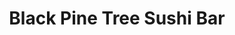 ---
layout: place
title: "Black Pine Tree Sushi Bar"
permalink: /michigan/southgate/black-pine-tree-sushi-bar.html
stateAbbr: MI
stateName: Michigan
cityName: Southgate
seo:
  name: "Black Pine Tree Sushi Bar"
  type: Restaurant
  links: null
description: "Snug sushi house earns buzz for its unique rolls & classic Japanese fare in a relaxed, simple space. Black Pine Tree Sushi Bar serves delicious sushi in Southgate, Michigan. Try fresh Japanese dishes for a great dining experience. Available for takeout, delivery, lunch, and dinner."
place_id: ChIJEbpg-YU3O4gRF1-sn0l06Io
photos:
  - name: >-
      places/ChIJEbpg-YU3O4gRF1-sn0l06Io/photos/AeeoHcLkpe6NbUTeOebWV4CCT6xik2-zmtpzt_-0d2fh_WjjkvAzIJ_PCGb4fB7vdavaMTEiBbYXsqnei1B4lVV6T0lkv0ZaEltmjMSsKFbhLUafcn1ElUIzoYZS4fj8UosY_kiElhcgcBKVksxqkkLpTN9QTb1EjrPlKNUkce0vsIgv9i2azV7HeOuPszuEtV0PDNkJEP3hlgp9OQqMlavdHO0sHSw9UDdyWP20SpHxOOCJ7EoQxlhUC-hsse95IuVVZbIiUVo-WGtXc1kLqGtx1mMoCWH3WJ7teZfR835hW9CDyc67fd38S7dn0krw08EO0s6Px4TM12IlRC7xq9YwEbgXoZ3K0_IwLzCMJEjr9X1757ioHmz_elfmzNN_Y2ovyxFoSBjFwD19d2li1QUM-zEF20RJ8jAp2imnd3vxbBWqRw
    widthPx: 4080
    heightPx: 3060
    authorAttributions:
      - displayName: Peter Martin
        uri: https://maps.google.com/maps/contrib/108832377070197486910
        photoUri: >-
          https://lh3.googleusercontent.com/a-/ALV-UjUkl8lelbArfKtn2oH-bjgktMZTld_r3nCNqVW1NvaYfcllskfa=s100-p-k-no-mo
    flagContentUri: >-
      https://www.google.com/local/imagery/report/?cb_client=maps_api_places.places_api&image_key=!1e10!2sCIHM0ogKEICAgIDb7Pyjdw&hl=en-US
    googleMapsUri: >-
      https://www.google.com/maps/place//data=!3m4!1e2!3m2!1sCIHM0ogKEICAgIDb7Pyjdw!2e10!4m2!3m1!1s0x883b3785f960ba11:0x8ae874499fac5f17
  - name: >-
      places/ChIJEbpg-YU3O4gRF1-sn0l06Io/photos/AeeoHcIOWXD7vjEyxzvDUHcXZ5IqOt5wvsWpj84wsSjX-4FkiZDMS2uDwYeVzgvaYzQ4zAJIemrDIGpF0wURqRE6hWQE2Z1obsyoUlPG2SS17cYZ_jVloh6mCwDRoml59QH4TXLMLa7ill1o3qtDJtHB2XAOjzfmNCsAacokUBTb3YMqFRIKpY4Sj6M17lOqzpQLWzfw_2LJW-hy1IkWDjxvFu7Lqf63c6ucHGe1o7O71PFOO9NDUwGGZpc4aO9oGyQvEGunAAiN2ZEUArnFy_-F5tt16KxP0BSNxwPu_Br0_Bi3pVyJrINL-3wCbWynr8hSWZ-fbWeXZUR9-8Vmx5WH0zD_4hQjDsuTCO8FS_dRp0VyUBUQVIICk80wlXf_krFhi-unZPqxo2y2CX3Exqs_O85al1_nPoA62hkSEZOICNiXxA
    widthPx: 3840
    heightPx: 2160
    authorAttributions:
      - displayName: Ivan Delich
        uri: https://maps.google.com/maps/contrib/106942733717322847827
        photoUri: >-
          https://lh3.googleusercontent.com/a-/ALV-UjXaBdVhJcgf0oL9x-HMPt3vORGgxr-LsweDoV0hIdb7_8h8-astVQ=s100-p-k-no-mo
    flagContentUri: >-
      https://www.google.com/local/imagery/report/?cb_client=maps_api_places.places_api&image_key=!1e10!2sCIHM0ogKEICAgICWydO5EA&hl=en-US
    googleMapsUri: >-
      https://www.google.com/maps/place//data=!3m4!1e2!3m2!1sCIHM0ogKEICAgICWydO5EA!2e10!4m2!3m1!1s0x883b3785f960ba11:0x8ae874499fac5f17
  - name: >-
      places/ChIJEbpg-YU3O4gRF1-sn0l06Io/photos/AeeoHcJbVd3kDLlxi68hjYIz6X4ysUt5RPlUvXg0ITDxNR90iSZizhXi1oX2R6Q6eB_WZaKoFU1ZGSkvU2zcSh1-lAtzP6Iy5MyYEY-VZrrXV-8Y7BC2cfBHzDO0Lh98Yau69lSxyBmig1jFwd4HbGVb11JZxCp9Gq9KBqMAl1hQWyZFB_rR-kZKpmc7m1jC7RkQ44rn9J6Tjfj6FcIiLmt-ChSKskI-y_Crd2Xmvk6LGCMpy_s_-wfQYuP7uKwSPeB39fptpSZgKkiZblvKyvycEpzohVZPS7wZTivmkyuvbT5a7dhxSrEQeX9HZX58jbkuT9Ia7ibQqeB3gwxbMfCAvyRbuQyR5NudUIs2QtE3ZRxrZIIuqpkso743j2sNnSeH0De--qFSay12TJgKHbzsViIf2bUb5c_FpHt4AhLnWgGmWq1F0p9t7TZ1mAQrNASL
    widthPx: 2992
    heightPx: 2992
    authorAttributions:
      - displayName: Chrissy Duquesne
        uri: https://maps.google.com/maps/contrib/103447258689731299880
        photoUri: >-
          https://lh3.googleusercontent.com/a-/ALV-UjVtvLyzsJcGehzyzUnvT4iwBfxxK5zfnb0xVfxE1yE056cA0-7m=s100-p-k-no-mo
    flagContentUri: >-
      https://www.google.com/local/imagery/report/?cb_client=maps_api_places.places_api&image_key=!1e10!2sCIABIhADycKz7i4tpmfyzEwAAD-B&hl=en-US
    googleMapsUri: >-
      https://www.google.com/maps/place//data=!3m4!1e2!3m2!1sCIABIhADycKz7i4tpmfyzEwAAD-B!2e10!4m2!3m1!1s0x883b3785f960ba11:0x8ae874499fac5f17
  - name: >-
      places/ChIJEbpg-YU3O4gRF1-sn0l06Io/photos/AeeoHcIXS8ZQktH9ntZFFFnsTJEOn_FeK2U1yvWMsTh_nM3e0hUdGzsuvPBgnNVqjO6gE4QQG3CFwtKDkicilmDc5RViWwDPJQFcjSXAB1JV67r5aXP6a837LgQoT6jgU0P64N6SHdk54nIdEHNTGnFgEgiGYbVJjNj--QBCSNGpqIMLeKbGSHRWLXEHg_uImFaiKLCMb8aG0bWMPUVlJesEJ4tJag0cmv6EITnZZytq52VG0APNaYehCvpF_R008b-gXhdLsw1e8UWRDcz5tjBYD2rGZ_nKQq3PuVmOYiFyDs9bxEdAIDlUnSNzEDsHMdJQXH97rhoE-7rdHH3dwPGUto29XzmGQAkIf1IpHYMpuR8AfToD-IHlhec37qFZNj_hIGQFH3oWqPzVgpYoD5IrkqkYvGaEto6gm5LRTTnCvlDSOA
    widthPx: 4080
    heightPx: 3060
    authorAttributions:
      - displayName: Peter Martin
        uri: https://maps.google.com/maps/contrib/108832377070197486910
        photoUri: >-
          https://lh3.googleusercontent.com/a-/ALV-UjUkl8lelbArfKtn2oH-bjgktMZTld_r3nCNqVW1NvaYfcllskfa=s100-p-k-no-mo
    flagContentUri: >-
      https://www.google.com/local/imagery/report/?cb_client=maps_api_places.places_api&image_key=!1e10!2sCIHM0ogKEICAgIDb7PzLDw&hl=en-US
    googleMapsUri: >-
      https://www.google.com/maps/place//data=!3m4!1e2!3m2!1sCIHM0ogKEICAgIDb7PzLDw!2e10!4m2!3m1!1s0x883b3785f960ba11:0x8ae874499fac5f17
  - name: >-
      places/ChIJEbpg-YU3O4gRF1-sn0l06Io/photos/AeeoHcJr_v9gMhMFWTsyBcVAyvqXuA0WCtMAMmI_npH4_TnB-x-QFy6hEC8A3GTwY9S-A7IpsnZJ8_0Xbpgx6VwlO1j8gWfmH2OrcsLiYoKdvEcdkkCkGN_Fop7dYsS2o_dBXz3CPl93yyAdBYfzE6Ul0kQvOcIxx37rQg4amf1Yrd-_hzXdqJEG65_ISJ0NpmTM3iRNddS0u-IvZu3gr1G-TI5uTQAyHWHORbqwLKVPMe6fLjD_3Z3D70Rm77XqAWc0ZtEQq_rbO-3h5GgzSh5McEiDDqjuv_TkFdgxNZgm9u_1CojLJWP_Jo1Cj9O15WDJaPYl42iB-Ijyhp1ApB1xL_CAnAHdgKzCHnhlrifPFcKajguKpHzPKSlbRSjeJVxQM_L3AYG7uBDrSpulDVNfsri0Sv-A4ncWF6zGwJ4u1AkC0amo
    widthPx: 1200
    heightPx: 900
    authorAttributions:
      - displayName: Brian Kobielski
        uri: https://maps.google.com/maps/contrib/116411809261987447843
        photoUri: >-
          https://lh3.googleusercontent.com/a-/ALV-UjUDveVoAzKJqZDuMj_lyLmYiCcTTTld66GHKeqKe2-Wzje0TTsMIw=s100-p-k-no-mo
    flagContentUri: >-
      https://www.google.com/local/imagery/report/?cb_client=maps_api_places.places_api&image_key=!1e10!2sCIHM0ogKEICAgIC06YXWywE&hl=en-US
    googleMapsUri: >-
      https://www.google.com/maps/place//data=!3m4!1e2!3m2!1sCIHM0ogKEICAgIC06YXWywE!2e10!4m2!3m1!1s0x883b3785f960ba11:0x8ae874499fac5f17
  - name: >-
      places/ChIJEbpg-YU3O4gRF1-sn0l06Io/photos/AeeoHcK2dGD8ZFOHKmfTw4Y5yZ0F1mUbEEL7DkJHXFF5evB4oAQNC0rvQQPOcbQptPx7VGOkXzJYEx3wuBiCmxX7YDuFjvCnDIGoiX5cetPBCkkKM3E1YOnX0mfSh_GPDLRvJrkdm-zAsO0KXK2TahJXAHJ8XugVf0B688ZDsB9H-IyvFwzdpblFrz4rpI_eX12EeOPheCOK9E4qndpm3q_MZ5PvoWmLNvB7p_NgzGz34PK4QpEzEWWOFFLf74TxgVkdOVfNZZnH2fCqf3QEz0l5uAcJIn5g1mQv3kDFbaLeOVaVg1loPgBNXpkxYzP6AAuqOsJparI3NtextP-pUdwT6jA_vPRBGaaSgmkmD2aieHoPiY4Q8hvqsHt3lNZboq76rDOpNJQ4CAaFRrHUxmcnLWYLEt2tmWnDiJJQWeShhtOlb3w
    widthPx: 4800
    heightPx: 3600
    authorAttributions:
      - displayName: Katherine Blake
        uri: https://maps.google.com/maps/contrib/107229918544272775145
        photoUri: >-
          https://lh3.googleusercontent.com/a-/ALV-UjXBFGdeh0-4z4yUpG_9UPtMOOJouF9WbigMv6JW_9AXeI5as1Y=s100-p-k-no-mo
    flagContentUri: >-
      https://www.google.com/local/imagery/report/?cb_client=maps_api_places.places_api&image_key=!1e10!2sCIHM0ogKEICAgICe2quQzgE&hl=en-US
    googleMapsUri: >-
      https://www.google.com/maps/place//data=!3m4!1e2!3m2!1sCIHM0ogKEICAgICe2quQzgE!2e10!4m2!3m1!1s0x883b3785f960ba11:0x8ae874499fac5f17
  - name: >-
      places/ChIJEbpg-YU3O4gRF1-sn0l06Io/photos/AeeoHcKSxswnoB9nb_O1Vg9biVNlrsdW-lkwRot92LSh2QaMMAL-_clPNy61yuzJHe5YnP_Tv7dBuHh1P990HGlWbX8sZZyMpMm6Lm2mHMS3OFY-qNaNhkADOPal31WAy_GagVtvFjB1xKc0E05nVcZLw64bmFPxn7I3gOrtYPS0yvQAGewwE7qQO2JxcO3IEafqcrM0vVq1YpYu5emXFN3gILPkUVUEfU4DbpulYvuw21tvB1EwEg_rRNouGyOg14NZoHrT8D-_9rEuA_38EF0xw2WX3R2OTJQiafhBE6mPx4gmW8qx-p9EpY8hAyDheKFOWtiN_j7Rc5NtVCgwH1LbUaquLeyoeRVc4FZtCslw9raeKKT5-jJ2qIV0fE1ptWyxHwZPDJWhP0pF20rEIpzCLFRbVrMvdZBxH0bNngzJ2NocdeKh
    widthPx: 4000
    heightPx: 3000
    authorAttributions:
      - displayName: Misty
        uri: https://maps.google.com/maps/contrib/105720023003773377851
        photoUri: >-
          https://lh3.googleusercontent.com/a-/ALV-UjXMYPtXxBxhkMfjrYik7XmJjnjJJxjcUG1fptpY6iGDq_-TVJJm=s100-p-k-no-mo
    flagContentUri: >-
      https://www.google.com/local/imagery/report/?cb_client=maps_api_places.places_api&image_key=!1e10!2sCIHM0ogKEICAgICbyN6C6wE&hl=en-US
    googleMapsUri: >-
      https://www.google.com/maps/place//data=!3m4!1e2!3m2!1sCIHM0ogKEICAgICbyN6C6wE!2e10!4m2!3m1!1s0x883b3785f960ba11:0x8ae874499fac5f17
  - name: >-
      places/ChIJEbpg-YU3O4gRF1-sn0l06Io/photos/AeeoHcJjLCjw7fminxs_YVDtxm5fVNiz4ZG6GppxOlSG5mXMAg557AHM_2Goe67bYR9EuaCsrLnMsXYCfKqOSZn4ztr5OFDRELpZXVt-HkIqnxnkmEVlQhTbIgVmlSX8P-N3IZ8_q0PgJviseY3ub0WiTwDlNiIxPYPNSf-tJnw3EUnlJYHGTMVtADSvw3rDrTlWnHjQ0zqT_dT6x6PSD9D6BjIFdZGw5nxcKE7gMQ1gli-_qaG0AtLUYhJL4dshXu0uOH9oL7GwHjhQJXTGB1XPgqxJyf-RXtEGU-eOv5fv8Al_Vx3cp2fzWuDplW9txY8TxHAbI8sVShBZKkfEvoztiaSl58v9d6LZ536NTlwttPXxAQEJAUgTCe_4W-Hp0y68R7vEm8o082fpR4KdBBbz5ZZEeYoo8eLMEsMMM7txuw-tZw
    widthPx: 3024
    heightPx: 4032
    authorAttributions:
      - displayName: Karla Lara
        uri: https://maps.google.com/maps/contrib/114752536866920891696
        photoUri: >-
          https://lh3.googleusercontent.com/a-/ALV-UjXyqtInj-rp_pE6WcfpBWJB8cWXVd3avkO1mKnvtaj8taQMNus=s100-p-k-no-mo
    flagContentUri: >-
      https://www.google.com/local/imagery/report/?cb_client=maps_api_places.places_api&image_key=!1e10!2sCIHM0ogKEICAgID0x_qUPQ&hl=en-US
    googleMapsUri: >-
      https://www.google.com/maps/place//data=!3m4!1e2!3m2!1sCIHM0ogKEICAgID0x_qUPQ!2e10!4m2!3m1!1s0x883b3785f960ba11:0x8ae874499fac5f17
  - name: >-
      places/ChIJEbpg-YU3O4gRF1-sn0l06Io/photos/AeeoHcIBJAXi2tOovWf3of7sNyp_8O8Xckn1c7EFvaZaRQVFw_Y-5xRslChvOmheYG84PToJQrtGXsA3dG2c6Ukz9RlGu6pivk_NAjrsqqKY6Bn66kXan6KnjE6xwtKeE1H-4VfJtJ3blRa0mWzKtM7Kh9LvGg3c8DBgHGFZrRYMps1dqKgAO4YsJAPNp_3s_5t1FQHBDpz1xpBstLjrbfe5qUzpivJq_4fRahgC0gnpsbAhJTiyG2ICMHY14sVOep_OPe83YAdFSqk-ZpJvyH7RKRo2Oe3kce3xqJH3DChoClp01TqaRzHI5Ai4mnnTx9Cbk9-tNS70AbLkWC6bVHrIqO6uU_LnQQL5xhHH3U4R5EdSxr2aHuFMInR-rM6zzQgmZTAVwYE2Ph9CewgxhO68gTNS-r5AK0BSJAvelrSIXzsB_Q
    widthPx: 3456
    heightPx: 4608
    authorAttributions:
      - displayName: Erick Schuck
        uri: https://maps.google.com/maps/contrib/113933877864325457388
        photoUri: >-
          https://lh3.googleusercontent.com/a/ACg8ocJn2nuVmB4xPEdspsSIfwwbPpFt5e-IX95wvIlePdcOTEobww=s100-p-k-no-mo
    flagContentUri: >-
      https://www.google.com/local/imagery/report/?cb_client=maps_api_places.places_api&image_key=!1e10!2sCIHM0ogKEICAgIDRw6TdCA&hl=en-US
    googleMapsUri: >-
      https://www.google.com/maps/place//data=!3m4!1e2!3m2!1sCIHM0ogKEICAgIDRw6TdCA!2e10!4m2!3m1!1s0x883b3785f960ba11:0x8ae874499fac5f17
  - name: >-
      places/ChIJEbpg-YU3O4gRF1-sn0l06Io/photos/AeeoHcIVuCZ8R-rawzNQ7t5hj9MQXxawFd_vv1LUu62b6fNIDu61N9N3fJ70uQLS-J8JmRLRpBMyORPu_u18E8RwD0fSAN8S3vZiKQb8zOBTihxyWoMmA-OrCLueNw-MtbaZ_wwLEkRWTmPbD_LcDkE9Wl-SvIKX3y98X_UYNlpehgRGS839rH9us2JsYDmu2f_sQILxcm_sXOR489AR-PhKwIM044NBWzEgMro51Z9UmsXzmsR3sbWApQTpRMkXONYC-CCwKBiGSSvCaLRMwW8zOUs1ovYKrn5mZvuNS-i6unL-MEk2DlXcLvyh-aWkeHEggx4LLXHIxP5wfhfPmEH-33fpQkyyURZZCxUlnKnlO54GohYQALmkJA2wXX03UwwilrOGckMzA_PqldbHXeAzwMOOOm6ehiXhlxBb2bwTdGitFw
    widthPx: 3000
    heightPx: 4000
    authorAttributions:
      - displayName: Alesia Wise
        uri: https://maps.google.com/maps/contrib/114439376478540025342
        photoUri: >-
          https://lh3.googleusercontent.com/a-/ALV-UjV71bfKo4eDWQsJmZR3ITnwkXIKx-v9Mjoqa0GhYYtTRzr4arCSfw=s100-p-k-no-mo
    flagContentUri: >-
      https://www.google.com/local/imagery/report/?cb_client=maps_api_places.places_api&image_key=!1e10!2sCIHM0ogKEICAgIDH64qoZA&hl=en-US
    googleMapsUri: >-
      https://www.google.com/maps/place//data=!3m4!1e2!3m2!1sCIHM0ogKEICAgIDH64qoZA!2e10!4m2!3m1!1s0x883b3785f960ba11:0x8ae874499fac5f17
address: 18700 Eureka Rd, Southgate, MI 48195, USA
street: 18700 Eureka Rd
city: Southgate
state: MI
zip: '48195'
country: USA
neighborhood: null
latitude: '42.199167'
longitude: '-83.223056'
accessibility_options:
  wheelchairAccessibleParking: true
  wheelchairAccessibleEntrance: true
  wheelchairAccessibleRestroom: true
  wheelchairAccessibleSeating: true
business_status: OPERATIONAL
name: Black Pine Tree Sushi Bar
google_maps_links:
  directionsUri: >-
    https://www.google.com/maps/dir//''/data=!4m7!4m6!1m1!4e2!1m2!1m1!1s0x883b3785f960ba11:0x8ae874499fac5f17!3e0
  placeUri: https://maps.google.com/?cid=10009378031391235863
  writeAReviewUri: >-
    https://www.google.com/maps/place//data=!4m3!3m2!1s0x883b3785f960ba11:0x8ae874499fac5f17!12e1
  reviewsUri: >-
    https://www.google.com/maps/place//data=!4m4!3m3!1s0x883b3785f960ba11:0x8ae874499fac5f17!9m1!1b1
  photosUri: >-
    https://www.google.com/maps/place//data=!4m3!3m2!1s0x883b3785f960ba11:0x8ae874499fac5f17!10e5
primary_type: Sushi Restaurant
opening_hours:
  regular: null
  current: null
secondary_opening_hours:
  regular:
    weekdayDescriptions: null
    type: null
  current:
    weekdayDescriptions: null
    type: null
phone: (734) 284-8700
price_level: PRICE_LEVEL_MODERATE
price_range: null
rating: '4.4'
rating_count: 1291
website: null
reviews:
  - name: >-
      places/ChIJEbpg-YU3O4gRF1-sn0l06Io/reviews/ChZDSUhNMG9nS0VJQ0FnTUR3bnBhMmRREAE
    relativePublishTimeDescription: 2 weeks ago
    rating: 3
    text:
      text: >-
        We adore this place, everything is always top notch. But... their crab
        sticks, when ordered to-go, are half the order you get at dine in. I
        thought it was a fluke the first time, but I placed a to go order a
        second and third time after we dined in (to bring hime for my son)
        forgetting to check both times, and when I get home.. sure enough, every
        time it's only 5 crab sticks in the to go box.
      languageCode: en
    originalText:
      text: >-
        We adore this place, everything is always top notch. But... their crab
        sticks, when ordered to-go, are half the order you get at dine in. I
        thought it was a fluke the first time, but I placed a to go order a
        second and third time after we dined in (to bring hime for my son)
        forgetting to check both times, and when I get home.. sure enough, every
        time it's only 5 crab sticks in the to go box.
      languageCode: en
    authorAttribution:
      displayName: M Whit
      uri: https://www.google.com/maps/contrib/104753960338931216227/reviews
      photoUri: >-
        https://lh3.googleusercontent.com/a/ACg8ocJ2MQ3FCZYAbuyDWPQsbl0pNWCqPP6emHx5rarhZ3oxK0axDw=s128-c0x00000000-cc-rp-mo
    publishTime: '2025-03-26T02:01:25.405531Z'
    flagContentUri: >-
      https://www.google.com/local/review/rap/report?postId=ChZDSUhNMG9nS0VJQ0FnTUR3bnBhMmRREAE&d=17924085&t=1
    googleMapsUri: >-
      https://www.google.com/maps/reviews/data=!4m6!14m5!1m4!2m3!1sChZDSUhNMG9nS0VJQ0FnTUR3bnBhMmRREAE!2m1!1s0x883b3785f960ba11:0x8ae874499fac5f17
  - name: >-
      places/ChIJEbpg-YU3O4gRF1-sn0l06Io/reviews/ChZDSUhNMG9nS0VJQ0FnSURINjRxb0JBEAE
    relativePublishTimeDescription: 6 months ago
    rating: 3
    text:
      text: >-
        We had the best service. She was able to explain the dishes and the
        Sakai. The Obama roll was delicious. The Bulgogi was OK a little sweet,
        but not as garlicky as I have had in the past. The Bipimbap was quite
        bland to me. I will go back for the Obama roll.
      languageCode: en
    originalText:
      text: >-
        We had the best service. She was able to explain the dishes and the
        Sakai. The Obama roll was delicious. The Bulgogi was OK a little sweet,
        but not as garlicky as I have had in the past. The Bipimbap was quite
        bland to me. I will go back for the Obama roll.
      languageCode: en
    authorAttribution:
      displayName: Alesia Wise
      uri: https://www.google.com/maps/contrib/114439376478540025342/reviews
      photoUri: >-
        https://lh3.googleusercontent.com/a-/ALV-UjV71bfKo4eDWQsJmZR3ITnwkXIKx-v9Mjoqa0GhYYtTRzr4arCSfw=s128-c0x00000000-cc-rp-mo-ba4
    publishTime: '2024-09-20T03:42:12.996837Z'
    flagContentUri: >-
      https://www.google.com/local/review/rap/report?postId=ChZDSUhNMG9nS0VJQ0FnSURINjRxb0JBEAE&d=17924085&t=1
    googleMapsUri: >-
      https://www.google.com/maps/reviews/data=!4m6!14m5!1m4!2m3!1sChZDSUhNMG9nS0VJQ0FnSURINjRxb0JBEAE!2m1!1s0x883b3785f960ba11:0x8ae874499fac5f17
  - name: >-
      places/ChIJEbpg-YU3O4gRF1-sn0l06Io/reviews/ChdDSUhNMG9nS0VJQ0FnTURncktIQnhBRRAB
    relativePublishTimeDescription: a month ago
    rating: 1
    text:
      text: >-
        What business doesn't answer their phone DURING business hours?!?! The
        last 3 times I tried to order carryout, they were denying new orders for
        whatever reason--DURING business hours. Online, I tried to put in an
        order right at the deadline because I was having trouble navigating the
        website, and then was denied when I was technically within their time
        frame (they take orders to 8:25 pm and it was 8:25). I quickly tried
        calling, 8 times  and no one ever answered, nor did the voicemail
        confirm that I had reached Black Pine. I left my name and number so I
        could talk to a manager, so we will see if their management cares. I
        would have written them off a long time ago, but their food is good and
        they offer a roll that I cannot find anywhere else. I wonder if they
        even care...
      languageCode: en
    originalText:
      text: >-
        What business doesn't answer their phone DURING business hours?!?! The
        last 3 times I tried to order carryout, they were denying new orders for
        whatever reason--DURING business hours. Online, I tried to put in an
        order right at the deadline because I was having trouble navigating the
        website, and then was denied when I was technically within their time
        frame (they take orders to 8:25 pm and it was 8:25). I quickly tried
        calling, 8 times  and no one ever answered, nor did the voicemail
        confirm that I had reached Black Pine. I left my name and number so I
        could talk to a manager, so we will see if their management cares. I
        would have written them off a long time ago, but their food is good and
        they offer a roll that I cannot find anywhere else. I wonder if they
        even care...
      languageCode: en
    authorAttribution:
      displayName: Rebecca Taschler
      uri: https://www.google.com/maps/contrib/115326265871024541273/reviews
      photoUri: >-
        https://lh3.googleusercontent.com/a/ACg8ocIwa2oDPVecedRmwCTCVpMoKDgZLjVUwAcEcm3UODd_pa9l-w=s128-c0x00000000-cc-rp-mo
    publishTime: '2025-02-23T01:59:04.507868Z'
    flagContentUri: >-
      https://www.google.com/local/review/rap/report?postId=ChdDSUhNMG9nS0VJQ0FnTURncktIQnhBRRAB&d=17924085&t=1
    googleMapsUri: >-
      https://www.google.com/maps/reviews/data=!4m6!14m5!1m4!2m3!1sChdDSUhNMG9nS0VJQ0FnTURncktIQnhBRRAB!2m1!1s0x883b3785f960ba11:0x8ae874499fac5f17
  - name: >-
      places/ChIJEbpg-YU3O4gRF1-sn0l06Io/reviews/ChdDSUhNMG9nS0VJQ0FnSURmOVpMZnRBRRAB
    relativePublishTimeDescription: 3 months ago
    rating: 5
    text:
      text: >-
        My daughter and I got a takeout order as our first time eating here. We
        picked it up and drove 25 minutes home.   It tasted so fresh and the
        rice was cooked perfectly (not too sticky). My  8yo daughter loved her
        roll and even said it tasted really fresh.   It reminded me of the sushi
        I would eat in California,  which I haven't felt like I have had since
        moving here 8 years ago.  We got the Christmas roll, dragon roll, and a
        spicy tuna roll.
      languageCode: en
    originalText:
      text: >-
        My daughter and I got a takeout order as our first time eating here. We
        picked it up and drove 25 minutes home.   It tasted so fresh and the
        rice was cooked perfectly (not too sticky). My  8yo daughter loved her
        roll and even said it tasted really fresh.   It reminded me of the sushi
        I would eat in California,  which I haven't felt like I have had since
        moving here 8 years ago.  We got the Christmas roll, dragon roll, and a
        spicy tuna roll.
      languageCode: en
    authorAttribution:
      displayName: Amber Mires
      uri: https://www.google.com/maps/contrib/101689398076494405630/reviews
      photoUri: >-
        https://lh3.googleusercontent.com/a-/ALV-UjWqVBxESrfZ7qWbUvZKLPTAjCZPihNSo4VpraAhzmbUSMD_dRtg=s128-c0x00000000-cc-rp-mo-ba2
    publishTime: '2025-01-09T01:14:59.029739Z'
    flagContentUri: >-
      https://www.google.com/local/review/rap/report?postId=ChdDSUhNMG9nS0VJQ0FnSURmOVpMZnRBRRAB&d=17924085&t=1
    googleMapsUri: >-
      https://www.google.com/maps/reviews/data=!4m6!14m5!1m4!2m3!1sChdDSUhNMG9nS0VJQ0FnSURmOVpMZnRBRRAB!2m1!1s0x883b3785f960ba11:0x8ae874499fac5f17
  - name: >-
      places/ChIJEbpg-YU3O4gRF1-sn0l06Io/reviews/ChdDSUhNMG9nS0VJQ0FnSURYNFBQdW53RRAB
    relativePublishTimeDescription: 5 months ago
    rating: 2
    text:
      text: >-
        Had the following: sweet potato. Angry california, Philadelphia and
        shrimp tempura. Presentation wise, a bunch of roles in a container.
        Taste wise. The seaweed what kind of rubbery. Didn’t really stick at
        all. I have never had sushi fall apart with the use of chopsticks, but
        it happens often. The shrimp tempura had the tail still in it. I have
        had shrimp tempura at many other places, and usually, the entire thing
        was edible- but this has the tail for some reason. The only time I have
        add sushi that included cream cheese and tastes good, was a Godzilla
        role in 2007. It is still the same. The Philadelphia was not… bad but
        not.. something I need to have again. The sweet potato is usually my go
        to, but I I had to guess which one it was, and it didn’t taste like
        others I had before. I am glad a left a tip for the front staff, as they
        were sweet, but I wouldn’t come back here or recommend anyone for this
        place. I am going to have to eat it because I spent close to 30$, but I
        truly regret doing so


        Edit it: Update, I couldn’t finish it all. Other parts of pieces in
        trash, where the remainder of this is going also. Below subpar and so
        mad I chose this place
      languageCode: en
    originalText:
      text: >-
        Had the following: sweet potato. Angry california, Philadelphia and
        shrimp tempura. Presentation wise, a bunch of roles in a container.
        Taste wise. The seaweed what kind of rubbery. Didn’t really stick at
        all. I have never had sushi fall apart with the use of chopsticks, but
        it happens often. The shrimp tempura had the tail still in it. I have
        had shrimp tempura at many other places, and usually, the entire thing
        was edible- but this has the tail for some reason. The only time I have
        add sushi that included cream cheese and tastes good, was a Godzilla
        role in 2007. It is still the same. The Philadelphia was not… bad but
        not.. something I need to have again. The sweet potato is usually my go
        to, but I I had to guess which one it was, and it didn’t taste like
        others I had before. I am glad a left a tip for the front staff, as they
        were sweet, but I wouldn’t come back here or recommend anyone for this
        place. I am going to have to eat it because I spent close to 30$, but I
        truly regret doing so


        Edit it: Update, I couldn’t finish it all. Other parts of pieces in
        trash, where the remainder of this is going also. Below subpar and so
        mad I chose this place
      languageCode: en
    authorAttribution:
      displayName: Audi Lynz
      uri: https://www.google.com/maps/contrib/116867856579701698068/reviews
      photoUri: >-
        https://lh3.googleusercontent.com/a/ACg8ocKYztddc4NOWHG6-BwRHqJ84TEeMX-BSdjqWWZsTsv_h11O74y9=s128-c0x00000000-cc-rp-mo-ba3
    publishTime: '2024-10-23T00:31:21.700483Z'
    flagContentUri: >-
      https://www.google.com/local/review/rap/report?postId=ChdDSUhNMG9nS0VJQ0FnSURYNFBQdW53RRAB&d=17924085&t=1
    googleMapsUri: >-
      https://www.google.com/maps/reviews/data=!4m6!14m5!1m4!2m3!1sChdDSUhNMG9nS0VJQ0FnSURYNFBQdW53RRAB!2m1!1s0x883b3785f960ba11:0x8ae874499fac5f17
parking_options:
  freeParkingLot: true
  freeStreetParking: true
  valetParking: false
payment_options:
  acceptsCreditCards: true
  acceptsDebitCards: true
  acceptsCashOnly: false
  acceptsNfc: false
allow_dogs: null
curbside_pickup: null
delivery: true
dine_in: true
good_for_children: true
good_for_groups: true
good_for_sports: false
live_music: false
menu_for_children: false
outdoor_seating: false
reservable: true
restroom: true
serves_beer: true
serves_breakfast: false
serves_brunch: false
serves_cocktails: false
serves_coffee: false
serves_dinner: true
serves_dessert: true
serves_lunch: true
serves_vegetarian_food: true
serves_wine: true
takeout: true
summary: >-
  Snug sushi house earns buzz for its unique rolls & classic Japanese fare in a
  relaxed, simple space.

---